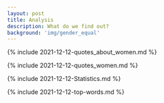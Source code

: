 ```yaml
---
layout: post
title: Analysis
description: What do we find out?
background: 'img/gender_equal'
---
```


{% include 2021-12-12-quotes_about_women.md %}

{% include 2021-12-12-quotes_women.md %}

{% include 2021-12-12-Statistics.md %}

{% include 2021-12-12-top-words.md %}